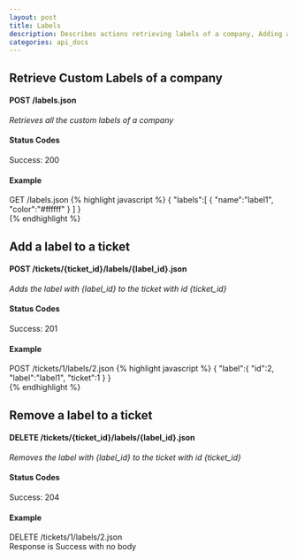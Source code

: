 ```yaml
---
layout: post
title: Labels
description: Describes actions retrieving labels of a company, Adding a label to a ticket and Removing a label from a ticket
categories: api_docs
---
```


Retrieve Custom Labels of a company
-----------------------------------
#### POST /labels.json
*Retrieves all the custom labels of a company*

#### Status Codes
Success: 200

#### Example
GET /labels.json
{% highlight javascript %}
  {
  "labels":[
    {
      "name":"label1",
      "color":"#ffffff"
    }
  ]
  }  
{% endhighlight %}  

Add a label to a ticket
-----------------------
#### POST /tickets/{ticket\_id}/labels/{label\_id}.json
*Adds the label with {label\_id} to the ticket with id {ticket\_id}*

#### Status Codes
Success: 201

#### Example
POST /tickets/1/labels/2.json
{% highlight javascript %}
  {
  "label":{
    "id":2,
    "label":"label1",
    "ticket":1
  }
  }  
{% endhighlight %}  

Remove a label to a ticket
--------------------------
#### DELETE /tickets/{ticket\_id}/labels/{label\_id}.json
*Removes the label with {label\_id} to the ticket with id {ticket\_id}*

#### Status Codes
Success: 204

#### Example
DELETE /tickets/1/labels/2.json  
Response is Success with no body